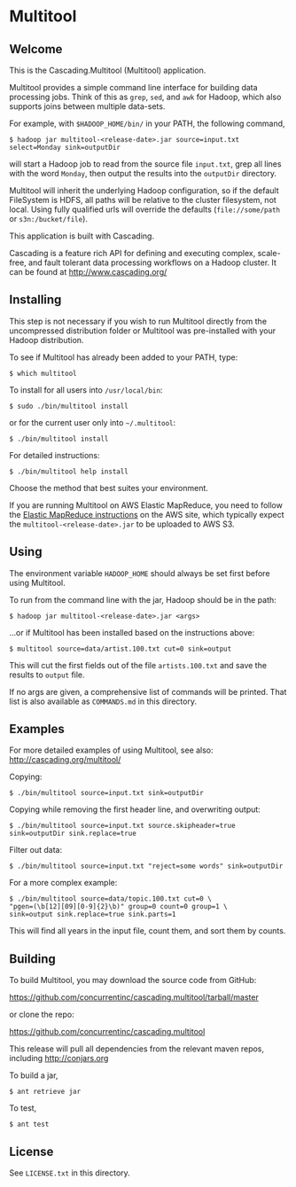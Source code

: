 Multitool
========

Welcome
-------

This is the Cascading.Multitool (Multitool) application.

Multitool provides a simple command line interface for building data
processing jobs.  Think of this as `grep`, `sed`, and `awk` for
Hadoop, which also supports joins between multiple data-sets.

For example, with `$HADOOP_HOME/bin/` in your PATH, the following
command,

    $ hadoop jar multitool-<release-date>.jar source=input.txt select=Monday sink=outputDir

will start a Hadoop job to read from the source file `input.txt`, grep
all lines with the word `Monday`, then output the results into the
`outputDir` directory.

Multitool will inherit the underlying Hadoop configuration, so if the
default FileSystem is HDFS, all paths will be relative to the cluster
filesystem, not local. Using fully qualified urls will override the
defaults (`file://some/path` or `s3n:/bucket/file`).

This application is built with Cascading.

Cascading is a feature rich API for defining and executing complex,
scale-free, and fault tolerant data processing workflows on a Hadoop
cluster. It can be found at http://www.cascading.org/

Installing
----------

This step is not necessary if you wish to run Multitool directly from
the uncompressed distribution folder or Multitool was pre-installed
with your Hadoop distribution. 

To see if Multitool has already been added to your PATH, type:

    $ which multitool

To install for all users into `/usr/local/bin`:

    $ sudo ./bin/multitool install

or for the current user only into `~/.multitool`:

    $ ./bin/multitool install

For detailed instructions:

    $ ./bin/multitool help install

Choose the method that best suites your environment.

If you are running Multitool on AWS Elastic MapReduce, you need to
follow the 
[Elastic MapReduce instructions](https://aws.amazon.com/articles/2293?_encoding=UTF8&jiveRedirect=1)
on the AWS site, which typically expect the
`multitool-<release-date>.jar` to be uploaded to AWS S3.

Using
-----

The environment variable `HADOOP_HOME` should always be set first
before using Multitool.

To run from the command line with the jar, Hadoop should be in the
path:

    $ hadoop jar multitool-<release-date>.jar <args>

...or if Multitool has been installed based on the instructions above:

    $ multitool source=data/artist.100.txt cut=0 sink=output

This will cut the first fields out of the file `artists.100.txt` and
save the results to `output` file.

If no args are given, a comprehensive list of commands will be
printed. That list is also available as `COMMANDS.md` in this
directory.

Examples
--------

For more detailed examples of using Multitool, see also: http://cascading.org/multitool/

Copying:

    $ ./bin/multitool source=input.txt sink=outputDir

Copying while removing the first header line, and overwriting output:

    $ ./bin/multitool source=input.txt source.skipheader=true sink=outputDir sink.replace=true

Filter out data:

    $ ./bin/multitool source=input.txt "reject=some words" sink=outputDir

For a more complex example:

    $ ./bin/multitool source=data/topic.100.txt cut=0 \
    "pgen=(\b[12][09][0-9]{2}\b)" group=0 count=0 group=1 \
    sink=output sink.replace=true sink.parts=1

This will find all years in the input file, count them, and sort them
by counts.

Building
--------

To build Multitool, you may download the source code from GitHub:

   https://github.com/concurrentinc/cascading.multitool/tarball/master

or clone the repo:

   https://github.com/concurrentinc/cascading.multitool

This release will pull all dependencies from the relevant maven repos,
including http://conjars.org

To build a jar,

    $ ant retrieve jar

To test,

    $ ant test

License
-------

See `LICENSE.txt` in this directory.
